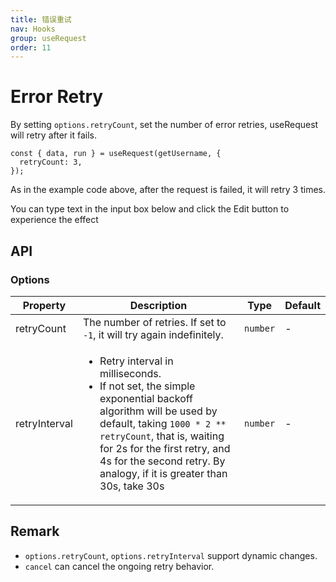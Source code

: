 ```yaml
---
title: 错误重试
nav: Hooks
group: useRequest
order: 11
---
```


# Error Retry

By setting `options.retryCount`, set the number of error retries, useRequest will retry after it fails.

```tsx | pure
const { data, run } = useRequest(getUsername, {
  retryCount: 3,
});
```

As in the example code above, after the request is failed, it will retry 3 times.

You can type text in the input box below and click the Edit button to experience the effect

<code src="./demo/retry.tsx"></code>

## API

### Options

| Property      | Description                                                                                                                                                                                                                                                                                          | Type     | Default |
| ------------- | ---------------------------------------------------------------------------------------------------------------------------------------------------------------------------------------------------------------------------------------------------------------------------------------------------- | -------- | ------- |
| retryCount    | The number of retries. If set to `-1`, it will try again indefinitely.                                                                                                                                                                                                                               | `number` | -       |
| retryInterval | <ul><li>Retry interval in milliseconds. </li><li>If not set, the simple exponential backoff algorithm will be used by default, taking `1000 * 2 ** retryCount`, that is, waiting for 2s for the first retry, and 4s for the second retry. By analogy, if it is greater than 30s, take 30s </li></ul> | `number` | -       |

## Remark

- `options.retryCount`, `options.retryInterval` support dynamic changes.
- `cancel` can cancel the ongoing retry behavior.
